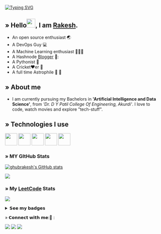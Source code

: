 [![Typing SVG](https://readme-typing-svg.demolab.com?font=cascadia+code&weight=900&size=17&pause=1000&color=6FAAF7&vCenter=true&width=435&lines=vision%40apokolips+~+%24+whoami)](https://git.io/typing-svg)
## » Hello<img src="https://github.com/TheDudeThatCode/TheDudeThatCode/blob/master/Assets/Hi.gif" width="29">, I am [Rakesh](https://ghubrakesh.github.io/).
- An open source enthusiast 🌏
- A DevOps Guy :computer:
- A Machine Learning enthusiast 🙎🏻‍♂️
- A Hashnode [Blogger](https://imsrakesh.hashnode.dev) 📃: 
- A Pythonist 🐍
- A Cricket♥️er 🏏
- A full time Astrophile :rocket: :milky_way:

## » About me
- I am currently pursuing my Bachelors in <b>'Artificial Intelligence and Data Science'</b>,  from  <i>'Dr. D Y Patil College Of Engineering, Akurdi'</i>. I love to code, watch movies and explore "tech-stuff".

## » Technologies I use 
<code><img height="40" width="40" src="https://www.docker.com/wp-content/uploads/2022/03/vertical-logo-monochromatic.png"></code>
<code><img height="40" width="40" src="https://upload.wikimedia.org/wikipedia/commons/3/39/Kubernetes_logo_without_workmark.svg"></code>
<code><img height="40" width="40" src="https://upload.wikimedia.org/wikipedia/commons/thumb/3/3f/Git_icon.svg/1024px-Git_icon.svg.png"></code>
<code><img height="40" width="40" src="https://upload.wikimedia.org/wikipedia/commons/thumb/c/c3/Python-logo-notext.svg/1869px-Python-logo-notext.svg.png"></code>
<code><img height="40" width="40" src= "https://upload.wikimedia.org/wikipedia/commons/thumb/3/35/Tux.svg/800px-Tux.svg.png"></code>


### » MY GItHub Stats
<a href="http://www.github.com/ghubrakesh"><img src="https://github-readme-stats.vercel.app/api?username=ghubrakesh&show_icons=true&hide=&count_private=true&title_color=facc15&text_color=ef4444&icon_color=0891b2&bg_color=1c1917&hide_border=true&show_icons=true" alt="ghubrakesh's GitHub stats" /></a>

<a href="http://www.github.com/ghubrakesh"><img src="https://github-readme-streak-stats.herokuapp.com/?user=ghubrakesh&stroke=ef4444&background=1c1917&ring=facc15&fire=facc15&currStreakNum=ef4444&currStreakLabel=facc15&sideNums=ef4444&sideLabels=ef4444&dates=ef4444&hide_border=true" /></a>

### » My [LeetCode](https://leetcode.com/eleetcoderrakesh) Stats

![](https://leetcard.jacoblin.cool/eleetcoderrakesh?ext=heatmap&radius=5)

<details align="left">

<summary> <b1>𝗦𝗲𝗲 𝗺𝘆 𝗯𝗮𝗱𝗴𝗲𝘀 </b1></summary>

[![@srakesh's Holopin board](https://holopin.io/api/user/board?user=srakesh)](https://holopin.io/@srakesh)
</details>

<p1> » 𝗖𝗼𝗻𝗻𝗲𝗰𝘁 𝘄𝗶𝘁𝗵 𝗺𝗲:📲 :
<br>

<a target="_blank" href="https://www.linkedin.com/in/inrakesh/"><img src="https://img.shields.io/badge/-LinkedIn-0077B5?style=for-the-badge&logo=Linkedin&logoColor=white"></img></a>
<a target="_blank" href="mailto:takemetorakesh@gmail.com"><img src="https://img.shields.io/badge/-Gmail-D14836?style=for-the-badge&logo=Gmail&logoColor=white"></img></a>
<a target="_blank" href="https://twitter.com/okaybyetakecare"><img src="https://img.shields.io/badge/-Twitter-1DA1F2?style=for-the-badge&logo=Twitter&logoColor=white"></img></a>
<br>
</p1>
